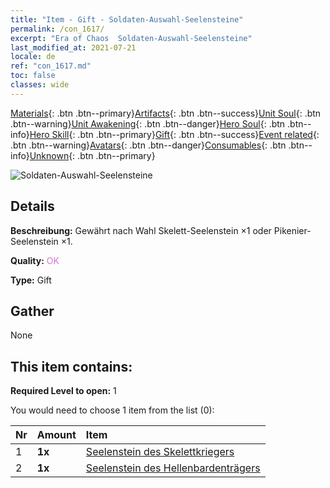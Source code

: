 ```yaml
---
title: "Item - Gift - Soldaten-Auswahl-Seelensteine"
permalink: /con_1617/
excerpt: "Era of Chaos  Soldaten-Auswahl-Seelensteine"
last_modified_at: 2021-07-21
locale: de
ref: "con_1617.md"
toc: false
classes: wide
---
```

 [Materials](/ItemsDE/){: .btn .btn--primary}[Artifacts](/ItemsDE/Artifacts/){: .btn .btn--success}[Unit Soul](/ItemsDE/UnitSoul/){: .btn .btn--warning}[Unit Awakening](/ItemsDE/UnitAwakening/){: .btn .btn--danger}[Hero Soul](/ItemsDE/HeroSoul/){: .btn .btn--info}[Hero Skill](/ItemsDE/HeroSkill/){: .btn .btn--primary}[Gift](/ItemsDE/Gift/){: .btn .btn--success}[Event related](/ItemsDE/Events/){: .btn .btn--warning}[Avatars](/ItemsDE/Avatars/){: .btn .btn--danger}[Consumables](/ItemsDE/Consumables/){: .btn .btn--info}[Unknown](/ItemsDE/Unknown/){: .btn .btn--primary}

 ![Soldaten-Auswahl-Seelensteine](/images/t/i_907233.png)

## Details
 **Beschreibung:** Gewährt nach Wahl Skelett-Seelenstein ×1 oder Pikenier-Seelenstein ×1.

 **Quality:** <span style="color: #DA70D6">OK</span>

 **Type:** Gift

## Gather

  None

## This item contains:

 **Required Level to open:** 1

 You would need to choose 1 item from the list (0):

  | Nr | Amount |     Item    |
  |:---|:-------|:------------|
  | 1 |  **1x** | [Seelenstein des Skelettkriegers](/ItemsDE/unt_297/) |  | 
  | 2 |  **1x** | [Seelenstein des Hellenbardenträgers](/ItemsDE/unt_282/) |  | 
